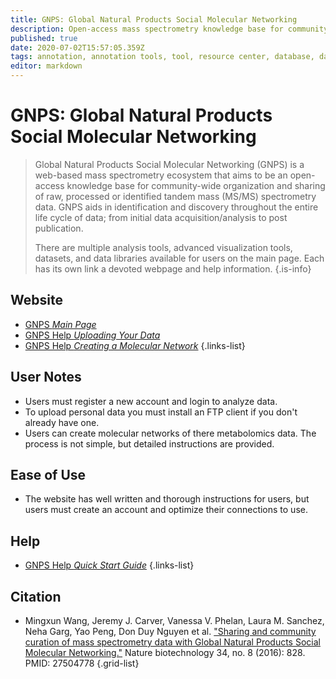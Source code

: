```yaml
---
title: GNPS: Global Natural Products Social Molecular Networking
description: Open-access mass spectrometry knowledge base for community-wide organization and sharing of raw, processed, or annotated fragmentation mass spectrometry data (MS/MS).
published: true
date: 2020-07-02T15:57:05.359Z
tags: annotation, annotation tools, tool, resource center, database, data visualization, interaction, networks, metabolomics
editor: markdown
---
```


# GNPS: Global Natural Products Social Molecular Networking

> Global Natural Products Social Molecular Networking (GNPS) is a web-based mass spectrometry ecosystem that aims to be an open-access knowledge base for community-wide organization and sharing of raw, processed or identified tandem mass (MS/MS) spectrometry data. GNPS aids in identification and discovery throughout the entire life cycle of data; from initial data acquisition/analysis to post publication.
>
> There are multiple analysis tools, advanced visualization tools, datasets, and data libraries available for users on the main page.  Each has its own link a devoted webpage and help information. 
{.is-info}

## Website

- [GNPS *Main Page*](https://gnps.ucsd.edu/ProteoSAFe/static/gnps-splash.jsp)
- [GNPS Help *Uploading Your Data*](https://ccms-ucsd.github.io/GNPSDocumentation/fileupload/)
- [GNPS Help *Creating a Molecular Network*](https://ccms-ucsd.github.io/GNPSDocumentation/networking/)
{.links-list}


## User Notes

- Users must register a new account and login to analyze data. 
- To upload personal data you must install an FTP client if you don't already have one. 
- Users can create molecular networks of there metabolomics data.  The process is not simple, but detailed instructions are provided.

## Ease of Use

- The website has well written and thorough instructions for users, but users must create an account and optimize their connections to use. 

## Help

- [GNPS Help *Quick Start Guide*](https://ccms-ucsd.github.io/GNPSDocumentation/quickstart/)
{.links-list}

## Citation

- Mingxun Wang, Jeremy J. Carver, Vanessa V. Phelan, Laura M. Sanchez, Neha Garg, Yao Peng, Don Duy Nguyen et al. ["Sharing and community curation of mass spectrometry data with Global Natural Products Social Molecular Networking."](https://www.nature.com/articles/nbt.3597) Nature biotechnology 34, no. 8 (2016): 828. PMID: 27504778
{.grid-list}